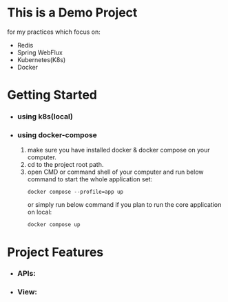 # This is a Demo Project 
for my practices which focus on:
* Redis
* Spring WebFlux
* Kubernetes(K8s)
* Docker

# Getting Started

* ###  using k8s(local)


* ### using docker-compose
  1. make sure you have installed docker & docker compose on your computer.
  2. cd to the project root path.
  3. open CMD or command shell of your computer and run below command to start the whole application set:
     ```
     docker compose --profile=app up
     ```
     or simply run below command if you plan to run the core application on local:
     ```
     docker compose up
     ```

# Project Features

* ### APIs:

* ### View:
